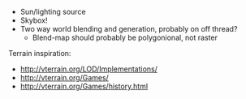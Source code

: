 - Sun/lighting source
- Skybox!
- Two way world blending and generation, probably on off thread?
	- Blend-map should probably be polygonional, not raster


Terrain inspiration:
- http://vterrain.org/LOD/Implementations/
- http://vterrain.org/Games/
- http://vterrain.org/Games/history.html